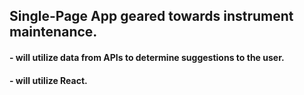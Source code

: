 ## Single-Page App geared towards instrument maintenance.
#### - will utilize data from APIs to determine suggestions to the user.
#### - will utilize React.
